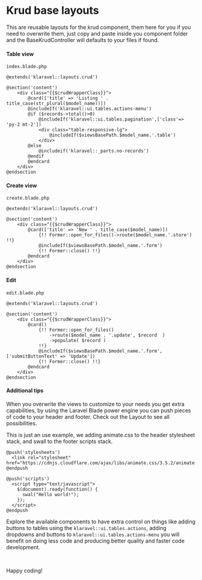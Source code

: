# Krud base layouts

This are reusable layouts for the krud component, them here for you if you need to overwrite them, just copy and paste
inside you component folder and the BaseKrudController will defaults to your files if found.

#### Table view

`index.blade.php`

```
@extends('klaravel::layouts.crud')

@section('content')
    <div class="{{$crudWrapperClass}}">
        @card(['title' => 'Listing ' . title_case(str_plural($model_name))])
        @includeIf('klaravel::ui.tables.actions-menu')
        @if ($records->total()>0)
            @includeIf('klaravel::ui.tables.pagination',['class'=> 'py-2 mt-2'])
            <div class="table-responsive-lg">
                @includeIf($viewsBasePath.$model_name.'.table')
            </div>
        @else
            @includeif('klaravel::_parts.no-records')
        @endif
        @endcard
    </div>
@endsection
```

#### Create view

`create.blade.php`

```
@extends('klaravel::layouts.crud')

@section('content')
    <div class="{{$crudWrapperClass}}">
        @card(['title' => 'New ' . title_case($model_name)])
            {!! Former::open_for_files()->route($model_name.'.store') !!}
            @includeIf($viewsBasePath.$model_name.'.form')
            {!! Former::close() !!}
        @endcard
    </div>
@endsection
```

#### Edit

`edit.blade.php`

```
@extends('klaravel::layouts.crud')

@section('content')
    <div class="{{$crudWrapperClass}}">
        @card()
            {!! Former::open_for_files()
                ->route($model_name . '.update', $record  )
                ->populate( $record )
            !!}
            @includeIf($viewsBasePath.$model_name.'.form', ['submitButtonText' => 'Update'])
            {!! Former::close() !!}
        @endcard
    </div>
@endsection
```

#### Additional tips

When you overwrite the views to customize to your needs you get extra capabilities, by using the Laravel Blade power engine
you can push pieces of code to your header and footer. Check out the Layout to see all possibilities.

This is just an use example, we adding animate.css to the header stylesheet stack, and swall to the footer scripts stack.

```
@push('stylesheets')
  <link rel="stylesheet" href="https://cdnjs.cloudflare.com/ajax/libs/animate.css/3.5.2/animate.min.css">
@endpush
```

```
@push('scripts')
  <script type="text/javascript">
    $(document).ready(function() {
      swal("Hello world!");
    });
  </script>
@endpush
```

Explore the available components to have extra control on things like adding buttons
to tables using the `klaravel::ui.tables.actions`, adding dropdowns and buttons to `klaravel::ui.tables.actions-menu` you will benefit on doing less code and producing better quality and faster code development.

&nbsp;

Happy coding!
